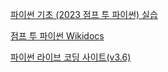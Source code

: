 [파이썬 기초 (2023 점프 투 파이썬) 실습](https://www.youtube.com/playlist?list=PLU9-uwewPMe05-khW3YcDEaHMk_qA-7lI)

[점프 투 파이썬 Wikidocs](https://wikidocs.net/book/1)

[파이썬 라이브 코딩 사이트(v3.6)](https://jgirl.ddns.net/VisualCode/live.html?mode=edit#mode=edit)